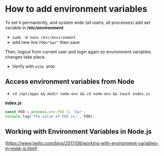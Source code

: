 # How to add environment variables

To set it permanently, and system wide (all users, all processes) add set variable in **/etc/environment**

* `sudo -H nano /etc/environment`
* add new line `FOO="bar"` then save

Then, logout from current user and login again so environment variables changes take place.

* Verify with `echo $FOO`

## Access environment variables from Node 

* `cd /opt/apps && mkdir node-env && cd node-env && touch index.js`

**index.js**

``` js
const FOO = process.env.FOO || 'bar';
console.log('The value of FOO is:', FOO);


```

## Working with Environment Variables in Node.js
(https://www.twilio.com/blog/2017/08/working-with-environment-variables-in-node-js.html)
